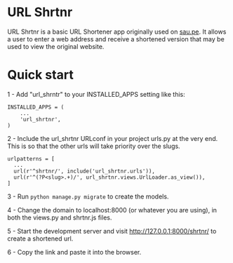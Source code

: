 # URL Shrtnr

URL Shrtnr is a basic URL Shortener app originally used on <a href="http://sau.pe/shrtnr/" target="_blank">sau.pe</a>. It allows a user to enter a web address and receive a shortened version that may be used to view the original website.

Quick start
===========

1 - Add "url_shrntr" to your INSTALLED_APPS setting like this:
```
INSTALLED_APPS = (
    ...
    'url_shrtnr',
)
```

2 - Include the url_shrtnr URLconf in your project urls.py at the very end. This is so that the other urls will take priority over the slugs.
```
urlpatterns = [
  ...
  url(r'^shrtnr/', include('url_shrtnr.urls')),
  url(r'^(?P<slug>.+)/', url_shrtnr.views.UrlLoader.as_view()),
]
```

3 - Run `python manage.py migrate` to create the models.

4 - Change the domain to localhost:8000 (or whatever you are using), in both the views.py and shrtnr.js files.

5 - Start the development server and visit http://127.0.0.1:8000/shrtnr/ to create a shortened url.

6 - Copy the link and paste it into the browser.
